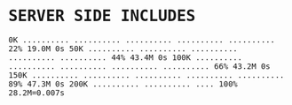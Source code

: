 <h1>
  <samp>
    SERVER SIDE INCLUDES
  </samp>
</h1>


<p>
  <samp>
    0K .......... .......... .......... .......... .......... 22% 19.0M 0s
    50K .......... .......... .......... .......... .......... 44% 43.4M 0s
   100K .......... .......... .......... .......... .......... 66% 43.2M 0s
   150K .......... .......... .......... .......... .......... 89% 47.3M 0s
   200K .......... .......... ....                            100% 28.2M=0.007s
  </samp>
</p>
